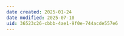 ```yaml
---
date created: 2025-01-24
date modified: 2025-07-10
uid: 36523c26-cbbb-4ae1-9f0e-744acde557e6
---
```

